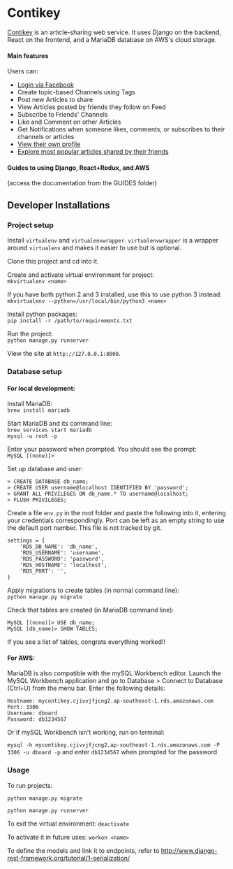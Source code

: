 # Contikey

[Contikey](www.contikey.com) is an article-sharing web service.
It uses Django on the backend, React on the frontend, and a MariaDB database on AWS's cloud storage.

#### Main features
Users can:
- [Login via Facebook](www.contikey.com/login)
- Create topic-based Channels using Tags
- Post new Articles to share
- View Articles posted by friends they follow on Feed
- Subscribe to Friends' Channels
- Like and Comment on other Articles
- Get Notifications when someone likes, comments, or subscribes to their channels or articles
- [View their own profile](www.contikey.com/profile)
- [Explore most popular articles shared by their friends](www.contikey.com/explore)

#### Guides to using Django, React+Redux, and AWS
(access the documentation from the GUIDES folder)


## Developer Installations

### Project setup

Install `virtualenv` and `virtualenvwrapper`. `virtualenvwrapper` is a wrapper around `virtualenv` and makes it easier to use but is optional.

Clone this project and cd into it.

Create and activate virtual environment for project:  
`mkvirtualenv <name>`

If you have both python 2 and 3 installed, use this to use python 3 instead:  
`mkvirtualenv --python=/usr/local/bin/python3 <name>`

Install python packages:  
`pip install -r /path/to/requirements.txt`

Run the project:  
`python manage.py runserver`

View the site at `http://127.0.0.1:8000`.

### Database setup

#### For local development:
Install MariaDB:  
`brew install mariadb`

Start MariaDB and its command line:  
`brew services start mariadb`  
`mysql -u root -p`

Enter your password when prompted. You should see the prompt:  
`MySQL [(none)]>`

Set up database and user:

```
> CREATE DATABASE db_name;
> CREATE USER username@localhost IDENTIFIED BY 'password';
> GRANT ALL PRIVILEGES ON db_name.* TO username@localhost;
> FLUSH PRIVILEGES;
```

Create a file `env.py` in the root folder and paste the following into it, entering your credentials correspondingly. Port can be left as an empty string to use the default port number. This file is not tracked by git.

```
settings = {
    'RDS_DB_NAME': 'db_name',
    'RDS_USERNAME': 'username',
    'RDS_PASSWORD': 'password',
    'RDS_HOSTNAME': 'localhost',
    'RDS_PORT': '',
}
```

Apply migrations to create tables (in normal command line):  
`python manage.py migrate`

Check that tables are created (in MariaDB command line):

```
MySQL [(none)]> USE db_name;
MySQL [db_name]> SHOW TABLES;
```

If you see a list of tables, congrats everything worked!!

#### For AWS:

MariaDB is also compatible with the mySQL Workbench editor.
Launch the MySQL Workbench application and go to Database > Connect to Database (Ctrl+U) from the menu bar.
Enter the following details:

```
Hostname: mycontikey.cjivvjfjcng2.ap-southeast-1.rds.amazonaws.com
Port: 3306
Username: dboard
Password: db1234567
```

Or if mySQL Workbench isn't working, run on terminal:

`mysql -h mycontikey.cjivvjfjcng2.ap-southeast-1.rds.amazonaws.com -P 3306 -u dboard -p`
and enter `db1234567` when prompted for the password

### Usage

To run projects:

`python manage.py migrate`

`python manage.py runserver`

To exit the virtual environment:
`deactivate`

To activate it in future uses:
`workon <name>`

To define the models and link it to endpoints, refer to http://www.django-rest-framework.org/tutorial/1-serialization/
